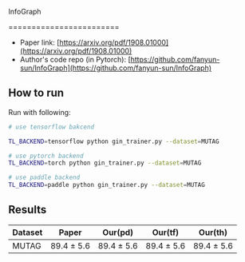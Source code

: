 
InfoGraph

========================

- Paper link: [https://arxiv.org/pdf/1908.01000](https://arxiv.org/pdf/1908.01000)
- Author's code repo (in Pytorch):
  [https://github.com/fanyun-sun/InfoGraph](https://github.com/fanyun-sun/InfoGraph)


How to run
----------

Run with following:

```bash
# use tensorflow bakcend

TL_BACKEND=tensorflow python gin_trainer.py --dataset=MUTAG 
```

```bash
# use pytorch backend
TL_BACKEND=torch python gin_trainer.py --dataset=MUTAG 
```

```bash
# use paddle backend
TL_BACKEND=paddle python gin_trainer.py --dataset=MUTAG 

```

Results
-------

| Dataset   | Paper      | Our(pd)    | Our(tf)    | Our(th)    |
|-----------|------------|------------|------------|------------|
|  MUTAG | 89.4 ± 5.6 | 89.4 ± 5.6 | 89.4 ± 5.6 | 89.4 ± 5.6 |

